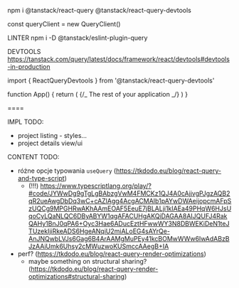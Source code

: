 npm i @tanstack/react-query @tanstack/react-query-devtools

const queryClient = new QueryClient()

<QueryClientProvider client={queryClient}>
    <Todos />
</QueryClientProvider>

LINTER
npm i -D @tanstack/eslint-plugin-query

DEVTOOLS
https://tanstack.com/query/latest/docs/framework/react/devtools#devtools-in-production

import { ReactQueryDevtools } from '@tanstack/react-query-devtools'

function App() {
return (
<QueryClientProvider client={queryClient}>
{/_ The rest of your application _/}
<ReactQueryDevtools initialIsOpen={false} />
</QueryClientProvider>
)
}

====

IMPL TODO:

- project listing - styles...
- project details view/ui

CONTENT TODO:

- różne opcje typowania `useQuery` (https://tkdodo.eu/blog/react-query-and-type-script)
  - (!!!) https://www.typescriptlang.org/play/?#code/JYWwDg9gTgLgBAbzgVwM4FMCKz1QJ4A0cAjjvgPJgzAQB2qR2ueAwgDbDq3wC+cAZlAgg4AcgACMAIb1pAYwDWAeijopcmAFpSzUQCg9MPGHRwAKhAAmEOAF5EeuE7jBLALji1kIAEa49PHqW6HJsUqoCyLQaNLQC6DByABYW1qgAFACUHgAKQiDAGAA8AIJQUFJ4RakQAHy1BnJ0qPA6+Oyc3Hae6ADucEztHFwwWY3N8DBWEKiDeN1teJTUzekIjiRkeADS6HgeANqiU2miALoEG4sAYrQe-AnJNQwbLVJs6Gag6B4ArAAMgMuPEy41kcBOMwWWw6IwAdABzBJzAAiUmk6Uhsy2cMWuzwoKUSmccAAegB+IA
- perf? (https://tkdodo.eu/blog/react-query-render-optimizations)
  - maybe something on structural sharing? (https://tkdodo.eu/blog/react-query-render-optimizations#structural-sharing)
